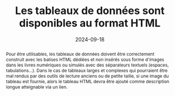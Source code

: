 ---
title: Les tableaux de données sont disponibles au format HTML 
abstract: Pour être utilisables, les tableaux de données doivent être correctement construit avec les balises HTML dédiées et non insérés sous forme d'images dans les livres numériques ou simulés avec des séparateurs textuels (espaces, tabulations...). Dans le cas de tableaux larges et complexes qui pourraient être mal rendus par des outils de lecture anciens ou de petite taille, si une image du tableau est fournie, alors le tableau HTML devra être ajouté comme description longue atteignable via un lien.
categories: 
    - "Structure et code"
agrege: O4239-E078
opquast: '4 239'
indiceebook: '78'
description: "Règle n°78"
before: "077"
weight: "078"
after: "079"
actif: '1'
layout: rules
date: 2024-09-18
tags: 
    - "Accessibilité"
    - "Lisibilité"
objectif: 
    - "Assurer l'accessibilité et la réutilisabilité des données tabulaires pour tous les utilisateurs et les systèmes."
    - "Garantir une interprétation correcte des tableaux par les technologies d'assistance et les moteurs de recherche."
    - "Permettre l'adaptation du rendu des tableaux aux différents écrans et aux préférences de lecture (taille de texte, contraste)."
    - "Faciliter la copie, l'extraction et l'analyse des données contenues dans les tableaux."
Meo: 
    - "Fournir au service de fabrication les données structurées."
    - "Utiliser les balises HTML dédiées aux tableaux (`<table>`, `<caption>`, `<thead>`, `<tbody>`, `<tfoot>`, <tr>`, <th>`, `<td>`). Associez les en-têtes de colonnes/lignes avec `<th>` et les attributs `scope` `col` ou `scope` `row`."
    - "Pour les tableaux complexes, utiliser l'attribut headers sur les cellules `<td>` pour les lier aux id de leurs `<th>` correspondantes."
    - "Gérer les Tableaux Larges avec un Conteneur Défilant Enveloppez les tableaux larges dans un `div` avec `style overflow-x auto` pour permettre le défilement horizontal."
    - "Si vous incluez une image d'un tableau, le tableau HTML complet doit être fourni comme description longue, accessible via un lien clair à proximité de l'image. Marquez l'image avec un attribut `aria-detail` contenant l'`ID` du lien vers la section de la description longue."
Controle: 
    - "Ouvrez le EPUB dans plusieurs liseuses différentes, redimensionnez la fenêtre ou changez l'orientation. Le tableau est-il toujours lisible ? Le contenu se déplace-t-il correctement ? Y a-t-il des barres de défilement pour les tableaux larges ?"
    - "Vérifiez la présence du titre du tableau (`<caption>`) : Est-il visible et pertinent ?"
    - "Tentez de copier/coller le contenu du tableau : Les données sont-elles copiées comme du texte structuré ou comme une image ? (Si c'est une image, c'est un problème)."
    - "Si une image de tableau est présente, le lien vers la description longue est-il visible et fonctionnel ?"
    - "Vérifier le code source de la page HTML de l'epub."
epubcheck: false
ace: true 
humancheck: true
ReadiumGoToolkit: 
Source: 
    - "Opquast"
Referentiel: 
    - "[Éléments de tableau HTML](https://html.spec.whatwg.org/multipage/tables.html)"
    - "[Web Content Accessibility Guidelines (WCAG) 1.3.1 Info and Relationships Level A](https://www.w3.org/Translations/WCAG22-fr/#info-and-relationships)"
steps: 
    - "Projet éditorial"
    - "Production numérique"
---